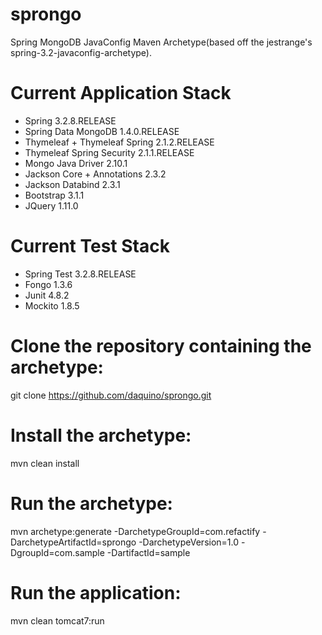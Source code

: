 sprongo
===============================

Spring MongoDB JavaConfig Maven Archetype(based off the jestrange's spring-3.2-javaconfig-archetype).

Current Application Stack
===============================
- Spring 3.2.8.RELEASE
- Spring Data MongoDB 1.4.0.RELEASE
- Thymeleaf + Thymeleaf Spring 2.1.2.RELEASE
- Thymeleaf Spring Security 2.1.1.RELEASE
- Mongo Java Driver 2.10.1
- Jackson Core + Annotations 2.3.2
- Jackson Databind 2.3.1
- Bootstrap 3.1.1
- JQuery 1.11.0

Current Test Stack
================================
- Spring Test 3.2.8.RELEASE
- Fongo 1.3.6
- Junit 4.8.2
- Mockito 1.8.5

Clone the repository containing the archetype:
==============================
git clone https://github.com/daquino/sprongo.git

Install the archetype:
==============================
mvn clean install

Run the archetype:
==============================
mvn archetype:generate -DarchetypeGroupId=com.refactify -DarchetypeArtifactId=sprongo -DarchetypeVersion=1.0 -DgroupId=com.sample -DartifactId=sample

Run the application:
==============================
mvn clean tomcat7:run
